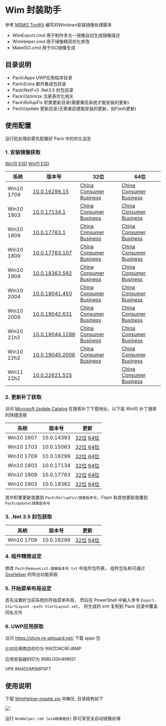 # Wim 封装助手

参考 [MSMG ToolKit](https://forums.mydigitallife.net/threads/msmg-toolkit.50572/) 编写的Windows安装镜像处理脚本

* WimExport.cmd 用于制作多合一镜像自动生成镜像描述
* WimHelper.cmd 用于镜像精简优化修改
* MakeISO.cmd   用于ISO镜像生成

## 目录说明

* Pack\Appx       UWP应用程序目录
* Pack\Extra      额外集成包目录
* Pack\NetFx3     .Net3.5 封包目录
* Pack\Optimize   注册表优化相关
* Pack\RollupFix  积累更新目录(需要重启系统才能安装的更新)
* Pack\Update     更新目录(无需重启便能安装的更新，如Flash更新)

## 使用配置

运行批处理前需先配置好 Pack 中的优化设定

### 1. 安装镜像获取

[Win10 ESD](https://go.microsoft.com/fwlink/?LinkId=841361)
[Win11 ESD](https://go.microsoft.com/fwlink/?LinkId=2156292)

系统|版本号|32位|64位
----|------|----|----
Win10 1709|[10.0.16299.15](https://download.microsoft.com/download/A/F/7/AF7CF8A4-9A20-4117-A0A1-4243F835D2BF/ProductsRS3RTM10032017.xml)|[China](http://fg.ds.b1.download.windowsupdate.com/c/Upgr/2017/10/16299.15.170928-1534.rs3_release_clientchina_ret_x86fre_zh-cn_1e9f9ef43f16fdd67a2cc4749ed6c38c9058705c.esd) [Consumer](http://fg.ds.b1.download.windowsupdate.com/c/Upgr/2017/10/16299.15.170928-1534.rs3_release_clientconsumer_ret_x86fre_zh-cn_b411ad9fd3236d4cf5ec7d3debe0ef155791995f.esd) [Business](http://wsus.ds.b1.download.windowsupdate.com/c/upgr/2017/10/16299.15.170928-1534.rs3_release_clientbusiness_vol_x86fre_zh-cn_4b0a6afdf690b2424f083d4b6633dd9f7f1ab0e1.esd)|[China](http://fg.ds.b1.download.windowsupdate.com/c/Upgr/2017/10/16299.15.170928-1534.rs3_release_clientchina_ret_x64fre_zh-cn_b96c8d4f2beb0666dc965ed012bc59468269e1d8.esd) [Consumer](http://fg.ds.b1.download.windowsupdate.com/c/Upgr/2017/10/16299.15.170928-1534.rs3_release_clientconsumer_ret_x64fre_zh-cn_cc52c191fda2caff9d5b6730ee88a11758dc0138.esd) [Business](http://wsus.ds.b1.download.windowsupdate.com/c/upgr/2017/10/16299.15.170928-1534.rs3_release_clientbusiness_vol_x64fre_zh-cn_d6bf989c6b57c7246fa72fec1e564808c3ee3255.esd)
Win10 1803|[10.0.17134.1](https://download.microsoft.com/download/F/1/2/F12AE2F0-B1CC-4A83-9529-C3D43F171C62/Products_RS4_04_20_2018.xml)|[China](http://fg.ds.b1.download.windowsupdate.com/d/Upgr/2018/04/17134.1.180410-1804.rs4_release_clientchina_ret_x86fre_zh-cn_0ef82b3951d42794d72dcfbcbf6af34cd20ddee8.esd) [Consumer](http://fg.ds.b1.download.windowsupdate.com/c/Upgr/2018/04/17134.1.180410-1804.rs4_release_clientconsumer_ret_x86fre_zh-cn_5aa044757d64492bb3de8a6995deacabc21d11f8.esd) [Business](http://fg.ds.b1.download.windowsupdate.com/d/Upgr/2018/04/17134.1.180410-1804.rs4_release_clientbusiness_vol_x86fre_zh-cn_082e2466d6c169e0ca10a69950007b8ab0cbe4f5.esd)|[China](http://fg.ds.b1.download.windowsupdate.com/d/Upgr/2018/04/17134.1.180410-1804.rs4_release_clientchina_ret_x64fre_zh-cn_de20e00e3402b9c1ac776cc2f449fefcc410e477.esd) [Consumer](http://fg.ds.b1.download.windowsupdate.com/c/Upgr/2018/04/17134.1.180410-1804.rs4_release_clientconsumer_ret_x64fre_zh-cn_3571ad559ed85ff28889671984c46b3939c00255.esd) [Business](http://fg.ds.b1.download.windowsupdate.com/d/Upgr/2018/04/17134.1.180410-1804.rs4_release_clientbusiness_vol_x64fre_zh-cn_4aa8fe6b27eb0ea1eb49b04867d3cab7ca9b3bdd.esd)
Win10 1809|[10.0.17763.1](https://download.microsoft.com/download/8/D/F/8DF0EA49-0A7B-4F4D-A6DE-4DF7FA00FB7B/products.xml)|[China](http://fg.ds.b1.download.windowsupdate.com/c/Upgr/2018/09/17763.1.180914-1434.rs5_release_clientchina_ret_x86fre_zh-cn_05e2e97808fd65cd436f8c6775e8392dc0322bc3.esd) [Consumer](http://fg.ds.b1.download.windowsupdate.com/d/Upgr/2018/09/17763.1.180914-1434.rs5_release_clientconsumer_ret_x86fre_zh-cn_54b4a7b7733479a4e4da0878bcf6908256488bbb.esd) [Business](http://fg.ds.b1.download.windowsupdate.com/d/Upgr/2018/09/17763.1.180914-1434.rs5_release_clientconsumer_ret_x86fre_zh-cn_54b4a7b7733479a4e4da0878bcf6908256488bbb.esd) |[China](http://fg.ds.b1.download.windowsupdate.com/c/Upgr/2018/09/17763.1.180914-1434.rs5_release_clientchina_ret_x64fre_zh-cn_6483d851ed114f553018b53f2374deff9cd51115.esd) [Consumer](http://fg.ds.b1.download.windowsupdate.com/d/Upgr/2018/09/17763.1.180914-1434.rs5_release_clientconsumer_ret_x64fre_zh-cn_1a644e45bd9b1b88b45a7d345d5b63ca589813e4.esd) [Business](http://fg.ds.b1.download.windowsupdate.com/c/Upgr/2018/09/17763.1.180914-1434.rs5_release_clientbusiness_vol_x64fre_zh-cn_a37dc7f616f37aa1f7a775b68144ad474086e190.esd)
Win10 1809|[10.0.17763.107](https://download.microsoft.com/download/6/F/1/6F1E072F-1D14-489F-8438-C586D720CA32/products.xml)|[China](http://fg.ds.b1.download.windowsupdate.com/d/Upgr/2018/11/17763.107.101029-1455.rs5_release_svc_refresh_clientchina_ret_x86fre_zh-cn_35f233ebfd4a774d3fa2726b968537f14f56c677.esd) [Consumer](http://fg.ds.b1.download.windowsupdate.com/d/Upgr/2018/11/17763.107.101029-1455.rs5_release_svc_refresh_clientconsumer_ret_x86fre_zh-cn_33d17f983288e50e2c7f8f8d850ecda18cd1a7e4.esd) [Business](http://fg.ds.b1.download.windowsupdate.com/d/Upgr/2018/11/17763.107.101029-1455.rs5_release_svc_refresh_clientbusiness_vol_x86fre_zh-cn_c1f870502498090cd581c547a0bed90dd1473a0a.esd)|[China](http://fg.ds.b1.download.windowsupdate.com/d/Upgr/2018/11/17763.107.101029-1455.rs5_release_svc_refresh_clientchina_ret_x64fre_zh-cn_e82f7d5eab7e108b31626380baa726397934c875.esd) [Consumer](http://fg.ds.b1.download.windowsupdate.com/d/Upgr/2018/11/17763.107.101029-1455.rs5_release_svc_refresh_clientconsumer_ret_x64fre_zh-cn_ff25cc7118b470a71966c973cd68e24d4f7df30a.esd) [Business](http://fg.ds.b1.download.windowsupdate.com/d/Upgr/2018/11/17763.107.101029-1455.rs5_release_svc_refresh_clientbusiness_vol_x64fre_zh-cn_a4991f267f93943292dad5c66eaa4796bd859279.esd)
Win10 1909|[10.0.18363.592](https://download.microsoft.com/download/8/2/b/82b12fa5-cab6-4d37-8167-16630c6151eb/products_20200116.cab)|[China](http://dl.delivery.mp.microsoft.com/filestreamingservice/files/24144db7-8f02-4f85-85d5-41e5ed950456/18363.592.200109-2016.19h2_release_svc_refresh_CLIENTCHINA_RET_x86FRE_zh-cn.esd) [Consumer](http://dl.delivery.mp.microsoft.com/filestreamingservice/files/03002f08-8550-4b69-866f-cd499087432d/18363.592.200109-2016.19h2_release_svc_refresh_CLIENTCONSUMER_RET_x86FRE_zh-cn.esd) [Business](http://dl.delivery.mp.microsoft.com/filestreamingservice/files/7817c270-7e3d-4ac7-b40a-c7f248964360/18363.592.200109-2016.19h2_release_svc_refresh_CLIENTBUSINESS_VOL_x86FRE_zh-cn.esd)|[China](http://dl.delivery.mp.microsoft.com/filestreamingservice/files/6c61feca-c932-4299-9876-5d2cd1aa5e58/18363.592.200109-2016.19h2_release_svc_refresh_CLIENTCHINA_RET_x64FRE_zh-cn.esd) [Consumer](http://dl.delivery.mp.microsoft.com/filestreamingservice/files/3f88ad25-f1b2-49fa-b580-fb8d1ac54ecb/18363.592.200109-2016.19h2_release_svc_refresh_CLIENTCONSUMER_RET_x64FRE_zh-cn.esd) [Business](http://dl.delivery.mp.microsoft.com/filestreamingservice/files/f9525f5e-75b3-430e-b304-d4dcf29577f9/18363.592.200109-2016.19h2_release_svc_refresh_CLIENTBUSINESS_VOL_x64FRE_zh-cn.esd)
Win10 2004|[10.0.19041.450](https://download.microsoft.com/download/f/b/6/fb681a0f-af38-433d-acdd-9060aaeca46c/products_20200808.cab)|[China](http://dl.delivery.mp.microsoft.com/filestreamingservice/files/65e5033f-a935-4a1c-bf46-1337689f665a/19041.450.200808-0726.vb_release_svc_refresh_CLIENTCHINA_RET_x86FRE_zh-cn.esd) [Consumer](http://dl.delivery.mp.microsoft.com/filestreamingservice/files/067b19ea-f410-4e14-b1ed-e5e4d83811a0/19041.450.200808-0726.vb_release_svc_refresh_CLIENTCONSUMER_RET_x86FRE_zh-cn.esd) [Business](http://dl.delivery.mp.microsoft.com/filestreamingservice/files/3929856d-4651-4ab8-9f90-7b989e3c97f6/19041.450.200808-0726.vb_release_svc_refresh_CLIENTBUSINESS_VOL_x86FRE_zh-cn.esd)|[China](http://dl.delivery.mp.microsoft.com/filestreamingservice/files/eee63b53-5914-451e-8ede-6689b7578348/19041.450.200808-0726.vb_release_svc_refresh_CLIENTCHINA_RET_x64FRE_zh-cn.esd) [Consumer](http://dl.delivery.mp.microsoft.com/filestreamingservice/files/eb8ce721-0c63-4da7-ae8d-328cd18d8f37/19041.450.200808-0726.vb_release_svc_refresh_CLIENTCONSUMER_RET_x64FRE_zh-cn.esd) [Business](http://dl.delivery.mp.microsoft.com/filestreamingservice/files/387f9f1b-4eab-4a69-b9b1-ebe373a1ff3d/19041.450.200808-0726.vb_release_svc_refresh_CLIENTBUSINESS_VOL_x64FRE_zh-cn.esd)
Win10 2009|[10.0.19042.631](https://download.microsoft.com/download/4/3/0/430e9adb-cf08-4b68-9032-eafca8378d42/products_20201119.cab)|[China](http://dl.delivery.mp.microsoft.com/filestreamingservice/files/928ca4a5-3133-454c-9b9b-e88744ae53ce/19042.572.201009-1947.20h2_release_svc_refresh_CLIENTCHINA_RET_x86FRE_zh-cn.esd) [Consumer](http://dl.delivery.mp.microsoft.com/filestreamingservice/files/88b307b0-8c8e-445c-a982-4b93f7cb7d82/19042.572.201009-1947.20h2_release_svc_refresh_CLIENTCONSUMER_RET_x86FRE_zh-cn.esd) [Business](http://dl.delivery.mp.microsoft.com/filestreamingservice/files/e498c321-d9f5-4567-9d8c-c13d224ee1c3/19042.572.201009-1947.20h2_release_svc_refresh_CLIENTBUSINESS_VOL_x86FRE_zh-cn.esd)|[China](http://dl.delivery.mp.microsoft.com/filestreamingservice/files/d6d55ed3-1abe-4ced-8ec2-439c75184a77/19042.572.201009-1947.20h2_release_svc_refresh_CLIENTCHINA_RET_x64FRE_zh-cn.esd) [Consumer](http://dl.delivery.mp.microsoft.com/filestreamingservice/files/2b709225-1f5f-4226-bebe-609d84c77aac/19042.572.201009-1947.20h2_release_svc_refresh_CLIENTCONSUMER_RET_x64FRE_zh-cn.esd) [Business](http://dl.delivery.mp.microsoft.com/filestreamingservice/files/eda4de41-fbfb-47aa-b37e-530f48a11a09/19042.572.201009-1947.20h2_release_svc_refresh_CLIENTBUSINESS_VOL_x64FRE_zh-cn.esd)
Win10 21h2|[10.0.19044.1288](https://download.microsoft.com/download/3/9/6/396ae429-afb2-49da-81d8-c16c6782d082/products_Win10_20211115.cab)|[China](http://dl.delivery.mp.microsoft.com/filestreamingservice/files/8bc210e9-c232-474a-9fe3-361a41616e80/19044.1288.211006-0501.21h2_release_svc_refresh_CLIENTCHINA_RET_x86FRE_zh-cn.esd) [Consumer](http://dl.delivery.mp.microsoft.com/filestreamingservice/files/10612ea6-de4f-4304-adfd-614c4b09b252/19044.1288.211006-0501.21h2_release_svc_refresh_CLIENTCONSUMER_RET_x86FRE_zh-cn.esd) [Business](http://dl.delivery.mp.microsoft.com/filestreamingservice/files/73a9cc2d-276b-4131-920d-0badc353f690/19044.1288.211006-0501.21h2_release_svc_refresh_CLIENTBUSINESS_VOL_x86FRE_zh-cn.esd)|[China](http://dl.delivery.mp.microsoft.com/filestreamingservice/files/ab5b15da-a74a-4474-974d-0098eca751b6/19044.1288.211006-0501.21h2_release_svc_refresh_CLIENTCHINA_RET_x64FRE_zh-cn.esd) [Consumer](http://dl.delivery.mp.microsoft.com/filestreamingservice/files/e7aa8b81-ee80-4b52-8f04-c364f0ce1af1/19044.1288.211006-0501.21h2_release_svc_refresh_CLIENTCONSUMER_RET_x64FRE_zh-cn.esd) [Business](http://dl.delivery.mp.microsoft.com/filestreamingservice/files/c16e22d4-7faa-4d7e-8d15-e3730219827c/19044.1288.211006-0501.21h2_release_svc_refresh_CLIENTBUSINESS_VOL_x64FRE_zh-cn.esd)
Win10 22h2|[10.0.19045.2006](https://download.microsoft.com/download/e/6/c/e6c6ef82-8b05-4c0f-9852-d2b86129de29/products_Win10_20220916.cab)|[China](http://dl.delivery.mp.microsoft.com/filestreamingservice/files/2f69de2d-8881-448a-8510-29d66f612576/19045.2006.220908-0225.22h2_release_svc_refresh_CLIENTCHINA_RET_x86FRE_zh-cn.esd) [Consumer](http://dl.delivery.mp.microsoft.com/filestreamingservice/files/324cef54-c8ed-4a59-a661-312965806cf3/19045.2006.220908-0225.22h2_release_svc_refresh_CLIENTCONSUMER_RET_x86FRE_zh-cn.esd) [Business](http://dl.delivery.mp.microsoft.com/filestreamingservice/files/2a61a343-b0b7-46e4-8361-0e7f8c9159c1/19045.2006.220908-0225.22h2_release_svc_refresh_CLIENTBUSINESS_VOL_x86FRE_zh-cn.esd)|[China](http://dl.delivery.mp.microsoft.com/filestreamingservice/files/1d9e5688-3afb-4133-b711-2c9a0c4b22b5/19045.2006.220908-0225.22h2_release_svc_refresh_CLIENTCHINA_RET_x64FRE_zh-cn.esd) [Consumer](http://dl.delivery.mp.microsoft.com/filestreamingservice/files/5fdb4d51-62f0-41bb-9487-d80b18bc11f7/19045.2006.220908-0225.22h2_release_svc_refresh_CLIENTCONSUMER_RET_x64FRE_zh-cn.esd) [Business](http://dl.delivery.mp.microsoft.com/filestreamingservice/files/a6fca105-b105-4b13-b98b-74848e48e3e8/19045.2006.220908-0225.22h2_release_svc_refresh_CLIENTBUSINESS_VOL_x64FRE_zh-cn.esd)
Win11 22h2|[10.0.22621.525](https://download.microsoft.com/download/a/e/5/ae50fa4c-e37b-4ef1-bf6b-60a0e4382d08/products_Win11_20220926.cab)||[China](http://dl.delivery.mp.microsoft.com/filestreamingservice/files/bb82f18d-5184-420c-bd2e-0ba3e8ac2528/22621.525.220925-0207.ni_release_svc_refresh_CLIENTCHINA_RET_x64FRE_zh-cn.esd) [Consumer](http://dl.delivery.mp.microsoft.com/filestreamingservice/files/9282e556-e4ce-4e75-a650-3b8dea2f060a/22621.525.220925-0207.ni_release_svc_refresh_CLIENTCONSUMER_RET_x64FRE_zh-cn.esd) [Business](http://dl.delivery.mp.microsoft.com/filestreamingservice/files/c1dd582c-68cb-4c22-8926-637352b88992/22621.525.220925-0207.ni_release_svc_refresh_CLIENTBUSINESS_VOL_x64FRE_zh-cn.esd)

### 2. 更新补丁获取

访问 [Microsoft Update Catalog](http://www.catalog.update.microsoft.com/Home.aspx) 在搜索补丁下载地址，以下是 Win10 补丁搜索的快捷连接

系统|版本号|更新
----|------|-------
Win10 1607|10.0.14393|[32位](http://www.catalog.update.microsoft.com/Search.aspx?q=Windows%2010%20Version%201607+x86) [64位](http://www.catalog.update.microsoft.com/Search.aspx?q=Windows%2010%20Version%201607+x64)
Win10 1703|10.0.15063|[32位](http://www.catalog.update.microsoft.com/Search.aspx?q=Windows%2010%20Version%201703+x86) [64位](http://www.catalog.update.microsoft.com/Search.aspx?q=Windows%2010%20Version%201703+x64)
Win10 1709|10.0.16299|[32位](http://www.catalog.update.microsoft.com/Search.aspx?q=Windows%2010%20Version%201709+x86) [64位](http://www.catalog.update.microsoft.com/Search.aspx?q=Windows%2010%20Version%201709+x64)
Win10 1803|10.0.17134|[32位](http://www.catalog.update.microsoft.com/Search.aspx?q=Windows%2010%20Version%201803+x86) [64位](http://www.catalog.update.microsoft.com/Search.aspx?q=Windows%2010%20Version%201803+x64)
Win10 1809|10.0.17763|[32位](http://www.catalog.update.microsoft.com/Search.aspx?q=Windows%2010%20Version%201809+x86) [64位](http://www.catalog.update.microsoft.com/Search.aspx?q=Windows%2010%20Version%201809+x64)
Win10 1903|10.0.18362|[32位](http://www.catalog.update.microsoft.com/Search.aspx?q=Windows%2010%20Version%201903+x86) [64位](http://www.catalog.update.microsoft.com/Search.aspx?q=Windows%2010%20Version%201903+x64)

其中积累更新放置到 `Pack\RollupFix\镜像版本号`，Flash 和其他更新放置到 `Pack\Update\镜像版本号`

### 3. .Net 3.5 封包获取

系统|版本号|更新
----|------|-------
Win10 1709|10.0.16299|[32位](http://download.windowsupdate.com/d/msdownload/update/software/updt/2017/10/microsoft-windows-netfx3-ondemand-package_d3d134a6c583c6c481d9c8cd075bd5d39a8f0a51.cab) [64位](http://download.windowsupdate.com/c/msdownload/update/software/updt/2017/10/microsoft-windows-netfx3-ondemand-package_57a139ab7ec48a144affd233a83fb579f873e856.cab)

### 4. 组件精简设定

修改 `Pack\RemoveList.镜像版本号.txt` 中组件包列表，
组件包名称可通过 [SxsHelper](https://github.com/dragonflylee/SxsHelper/releases) 的导出功能获取

### 5. 开始菜单布局设定

首先设置好当前系统的开始菜单布局，
然后在 PowerShell 中输入命令 `Export-StartLayout –path StartLayout.xml`，
将生成的 xml 复制到 Pack 目录中覆盖同名文件

### 6. UWP应用获取

访问 https://store.rg-adguard.net/ 下载 appx 包

比如应用商店的ID为 9WZDNCRFJBMP

应用安装器的ID为 9NBLGGH4NNS1

VP9 9N4D0MSMP0PT


## 使用说明

下载 [WimHelper-master.zip](https://github.com/dragonflylee/WimHelper/archive/master.zip) 并解压, 目录结构如下

![](https://github.com/dragonflylee/WimHelper/blob/master/dir.png)

运行 `WimHelper.cmd [wim镜像路径]` 即可享受全自动镜像处理   